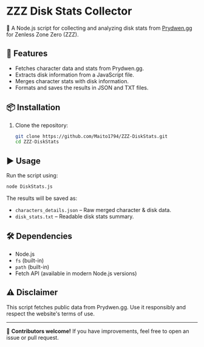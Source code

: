 # ZZZ Disk Stats Collector

🚀 A Node.js script for collecting and analyzing disk stats from [Prydwen.gg](https://www.prydwen.gg/zenless/) for Zenless Zone Zero (ZZZ).

## 📌 Features

- Fetches character data and stats from Prydwen.gg.
- Extracts disk information from a JavaScript file.
- Merges character stats with disk information.
- Formats and saves the results in JSON and TXT files.

## 📦 Installation

1. Clone the repository:
   ```sh
   git clone https://github.com/Maito1794/ZZZ-DiskStats.git
   cd ZZZ-DiskStats
   ```

## ▶️ Usage

Run the script using:
```sh
node DiskStats.js
```

The results will be saved as:
- `characters_details.json` – Raw merged character & disk data.
- `disk_stats.txt` – Readable disk stats summary.

## 🛠 Dependencies

- Node.js
- `fs` (built-in)
- `path` (built-in)
- Fetch API (available in modern Node.js versions)

## ⚠️ Disclaimer

This script fetches public data from Prydwen.gg. Use it responsibly and respect the website's terms of use.

---

📌 **Contributors welcome!** If you have improvements, feel free to open an issue or pull request.
